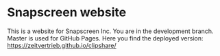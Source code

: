 # Snapscreen website

This is a website for Snapscreen Inc.
You are in the development branch. Master is used for GitHub Pages.
Here you find the deployed version: https://zeitvertrieb.github.io/clipshare/
